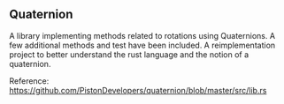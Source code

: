 Quaternion
---

A library implementing methods related to rotations using Quaternions. A few
additional methods and test have been included. A reimplementation project to
better understand the rust language and the notion of a quaternion.

Reference: https://github.com/PistonDevelopers/quaternion/blob/master/src/lib.rs
